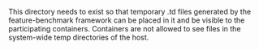 This directory needs to exist so that temporary .td files generated by the feature-benchmark
framework can be placed in it and be visible to the participating containers. Containers
are not allowed to see files in the system-wide temp directories of the host.
